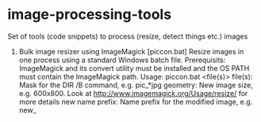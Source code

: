 # image-processing-tools
Set of tools (code snippets) to process (resize, detect things etc.) images

1. Bulk image resizer using ImageMagick [piccon.bat]
Resize images in one process using a standard Windows batch file.
Prerequisits: ImageMagick and its convert utility must be installed and the OS PATH must contain the ImageMagick path.
Usage: piccon.bat <file(s)> <geometry> <new name prefix>
  file(s): Mask for the DIR /B command, e.g. pic_*jpg
  geometry: New image size, e.g. 600x800. Look at http://www.imagemagick.org/Usage/resize/ for more details
  new name prefix: Name prefix for the modified image, e.g. new_

